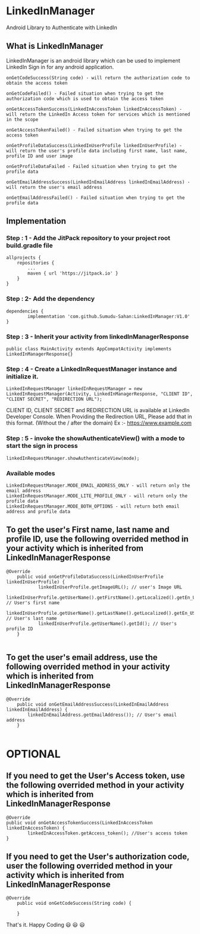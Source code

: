 # LinkedInManager
Android Library to Authenticate with LinkedIn

## What is LinkedInManager
LinkedInManager is an android library which can be used to implement LinkedIn Sign in for any android application.

```
onGetCodeSuccess(String code) - will return the authorization code to obtain the access token

onGetCodeFailed() - Failed situation when trying to get the authorization code which is used to obtain the access token

onGetAccessTokenSuccess(LinkedInAccessToken linkedInAccessToken) - will return the LinkedIn Access token for services which is mentioned in the scope
  
onGetAccessTokenFailed() - Failed situation when trying to get the access token

onGetProfileDataSuccess(LinkedInUserProfile linkedInUserProfile) - will return the user's profile data including first name, last name, profile ID and user image
  
onGetProfileDataFailed - Failed situation when trying to get the profile data

onGetEmailAddressSuccess(LinkedInEmailAddress linkedInEmailAddress) - will return the user's email address

onGetEmailAddressFailed() - Failed situation when trying to get the profile data
```



## Implementation

### Step : 1 - Add the JitPack repository to your project root build.gradle file
```
allprojects {
	repositories {
		...
		maven { url 'https://jitpack.io' }
	}
}
```

### Step : 2- Add the dependency
```
dependencies {
        implementation 'com.github.Sumudu-Sahan:LinkedInManager:V1.0'
}
```

### Step : 3 - Inherit your activity from linkedInManagerResponse
```
public class MainActivity extends AppCompatActivity implements LinkedInManagerResponse{}
```

### Step : 4 - Create a LinkedInRequestManager instance and initialize it.
```
LinkedInRequestManager linkedInRequestManager = new LinkedInRequestManager(Activity, LinkedInManagerResponse, "CLIENT ID", "CLIENT SECRET", "REDIRECTION URL");
```

CLIENT ID, CLIENT SECRET and REDIRECTION URL is available at LinkedIn Developer Console.
When Providing the Redirection URL, Please add that in this format. (Without the / after the domain)
Ex :- https://www.example.com

### Step : 5 - invoke the showAuthenticateView() with a mode to start the sign in process
```
linkedInRequestManager.showAuthenticateView(mode);
```

### Available modes
```
LinkedInRequestManager.MODE_EMAIL_ADDRESS_ONLY - will return only the email address
LinkedInRequestManager.MODE_LITE_PROFILE_ONLY - will return only the profile data
LinkedInRequestManager.MODE_BOTH_OPTIONS - will return both email address and profile data
```

## To get the user's First name, last name and profile ID, use the following overrided method in your activity which is inherited from LinkedInManagerResponse
```
@Override
    public void onGetProfileDataSuccess(LinkedInUserProfile linkedInUserProfile) {
            linkedInUserProfile.getImageURL(); // user's Image URL
            linkedInUserProfile.getUserName().getFirstName().getLocalized().getEn_US(); // User's first name
            linkedInUserProfile.getUserName().getLastName().getLocalized().getEn_US(); // User's last name
            linkedInUserProfile.getUserName().getId(); // User's profile ID
    }
    
```
## To get the user's email address, use the following overrided method in your activity which is inherited from LinkedInManagerResponse
```
@Override
    public void onGetEmailAddressSuccess(LinkedInEmailAddress linkedInEmailAddress) {
        linkedInEmailAddress.getEmailAddress()); // User's email address
    }
		
```
# OPTIONAL 
## If you need to get the User's Access token, use the following overrided method in your activity which is inherited from LinkedInManagerResponse
```
@Override
public void onGetAccessTokenSuccess(LinkedInAccessToken linkedInAccessToken) {
        linkedInAccessToken.getAccess_token(); //User's access token
}
```

## If you need to get the User's authorization code, user the following overrided method in your activity which is inherited from LinkedInManagerResponse
```
@Override
    public void onGetCodeSuccess(String code) {

    }
```

That's it. 
Happy Coding :smiley: :smiley: :smiley:
